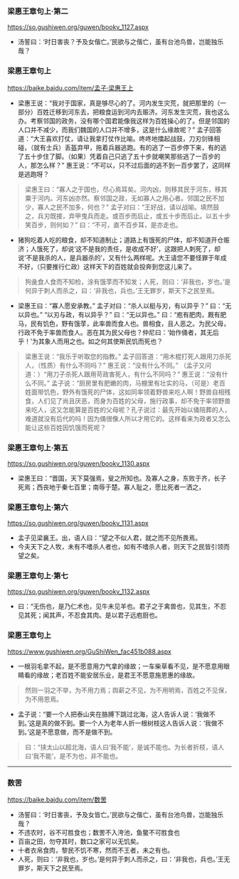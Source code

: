 ### 梁惠王章句上·第二
https://so.gushiwen.org/guwen/bookv_1127.aspx
- 汤誓曰：‘时日害丧？予及女偕亡。’民欲与之偕亡，虽有台池鸟兽，岂能独乐哉？
### 梁惠王章句上
https://baike.baidu.com/item/孟子·梁惠王上
- 梁惠王说：“我对于国家，真是够尽心的了。河内发生灾荒，就把那里的（一部分）百姓迁移到河东去，把粮食运到河内去赈济。河东发生灾荒，我也这么办。考察邻国的政务，没有哪个国君能像我这样为百姓操心的了。但是邻国的人口并不减少，而我们魏国的人口并不增多，这是什么缘故呢？”
孟子回答道：“大王喜欢打仗，请让我拿打仗作比喻。咚咚地擂起战鼓，刀刃剑锋相碰，（就有士兵）丢盔弃甲，拖着兵器逃跑。有的逃了一百步停下来，有的逃了五十步住了脚。（如果）凭着自己只逃了五十步就嘲笑那些逃了一百步的人，那怎么样？”
惠王说：“不可以，只不过后面的逃不到一百步罢了，这同样是逃跑呀？
>梁惠王曰：“寡人之于国也，尽心焉耳矣。河内凶，则移其民于河东，移其粟于河内。河东凶亦然。察邻国之政，无如寡人之用心者。邻国之民不加少，寡人之民不加多，何也？”
孟子对曰：“王好战，请以战喻。填然鼓之，兵刃既接，弃甲曳兵而走。或百步而后止，或五十步而后止。以五十步笑百步，则何如？”
曰：“不可，直不百步耳，是亦走也。

- 猪狗吃着人吃的粮食，却不知道制止；道路上有饿死的尸体，却不知道开仓赈济；人饿死了，却说‘这不是我的责任，是收成不好’，这跟把人刺死了，却说‘不是我杀的人，是兵器杀的’，又有什么两样呢。大王请您不要怪罪于年成不好，（只要推行仁政）这样天下的百姓就会投奔到您这儿来了。
>狗彘食人食而不知检，涂有饿莩而不知发；人死，则曰：‘非我也，岁也。’是何异于刺人而杀之，曰：‘非我也，兵也。’王无罪岁，斯天下之民至焉。

- 梁惠王曰：“寡人愿安承教。”
孟子对曰：“杀人以梃与刃，有以异乎？”
曰：“无以异也。”
“以刃与政，有以异乎？”
曰：“无以异也。”
曰：“庖有肥肉，厩有肥马，民有饥色，野有饿莩，此率兽而食人也。兽相食，且人恶之。为民父母，行政不免于率兽而食人。恶在其为民父母也？仲尼曰：‘始作俑者，其无后乎！’为其象人而用之也。如之何其使斯民饥而死也？
>梁惠王说：“我乐于听取您的指教。”
孟子回答道：“用木棍打死人跟用刀杀死人，（性质）有什么不同吗？”
惠王说：“没有什么不同。”
（孟子又问道：）“用刀子杀死人跟用苛政害死人，有什么不同吗？”
惠王说：“没有什么不同。”
孟子说：“厨房里有肥嫩的肉，马棚里有壮实的马，（可是）老百姓面带饥色，野外有饿死的尸体，这如同率领着野兽来吃人啊！野兽自相残食，人们见了尚且厌恶，而身为百姓的父母，施行政事，却不免于率领野兽来吃人，这又怎能算是百姓的父母呢？孔子说过：最先开始以俑陪葬的人，难道就没有后代的吗！因为俑很像人所以才用它的。这样看来为政者又怎么能让这些百姓因饥饿而死呢？

### 梁惠王章句上·第五
https://so.gushiwen.org/guwen/bookv_1130.aspx
- 梁惠王曰：“晋国，天下莫强焉，叟之所知也。及寡人之身，东败于齐，长子死焉；西丧地于秦七百里；南辱于楚。寡人耻之，愿比死者一洒之，
### 梁惠王章句上·第六
https://so.gushiwen.org/guwen/bookv_1131.aspx
- 孟子见梁襄王。出，语人曰：“望之不似人君，就之而不见所畏焉。
- 今夫天下之人牧，未有不嗜杀人者也，如有不嗜杀人者，则天下之民皆引领而望之矣。
### 梁惠王章句上·第七
https://so.gushiwen.org/guwen/bookv_1132.aspx
- 曰：“无伤也，是乃仁术也，见牛未见羊也。君子之于禽兽也，见其生，不忍见其死；闻其声，不忍食其肉。是以君子远庖厨也。
### 梁惠王章句上
https://www.gushiwen.org/GuShiWen_fac451b088.aspx
- 一根羽毛拿不起，是不愿意用力气拿的缘故；一车柴草看不见，是不愿意用眼睛看的缘故；老百姓不能安居乐业，是君王不愿意施恩惠的缘故。
>然则一羽之不举，为不用力焉；舆薪之不见，为不用明焉，百姓之不见保，为不用恩焉。

- 孟子说：“要一个人把泰山夹在胳膊下跳过北海，这人告诉人说：‘我做不到。’这是真的做不到。要一个人为老年人折一根树枝这人告诉人说：‘我做不到。’这是不愿意做，而不是做不到。
>曰：“挟太山以超北海，语人曰‘我不能’，是诚不能也。为长者折枝，语人曰‘我不能’，是不为也，非不能也。
---
### 数罟
https://baike.baidu.com/item/数罟
- 汤誓曰：‘时日害丧，予及女皆亡。’民欲与之偕亡，虽有台池鸟兽，岂能独乐哉？
- 不违农时，谷不可胜食也；数罟不入洿池，鱼鳖不可胜食也
- 百亩之田，勿夺其时，数口之家可以无饥矣。
- 十者衣帛食肉，黎民不饥不寒，然而不王者，未之有也。
- 人死，则曰：‘非我也，岁也。’是何异于刺人而杀之，曰：‘非我也，兵也。’王无罪岁，斯天下之民至焉。
